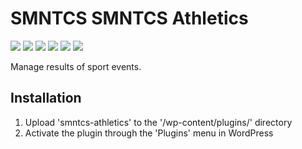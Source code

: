 # SMNTCS SMNTCS Athletics

[![](https://img.shields.io/github/license/nielslange/smntcs-athletics.svg)](https://www.gnu.org/licenses/old-licenses/gpl-2.0.en.html)
[![](https://plugintests.com/plugins/smntcs-athletics/wp-badge.svg)](https://plugintests.com/plugins/smntcs-athletics/latest)
[![](https://plugintests.com/plugins/smntcs-athletics/php-badge.svg)](https://plugintests.com/plugins/smntcs-athletics/latest)
[![](https://img.shields.io/wordpress/plugin/dt/smntcs-athletics.svg)](https://wordpress.org/plugins/smntcs-athletics/)
[![](https://img.shields.io/wordpress/plugin/v/smntcs-athletics.svg)](https://wordpress.org/plugins/smntcs-athletics/)
[![](https://img.shields.io/github/tag/nielslange/smntcs-athletics.svg)](https://wordpress.org/plugins/smntcs-athletics/)

Manage results of sport events.

## Installation

1. Upload 'smntcs-athletics' to the '/wp-content/plugins/' directory
2. Activate the plugin through the 'Plugins' menu in WordPress